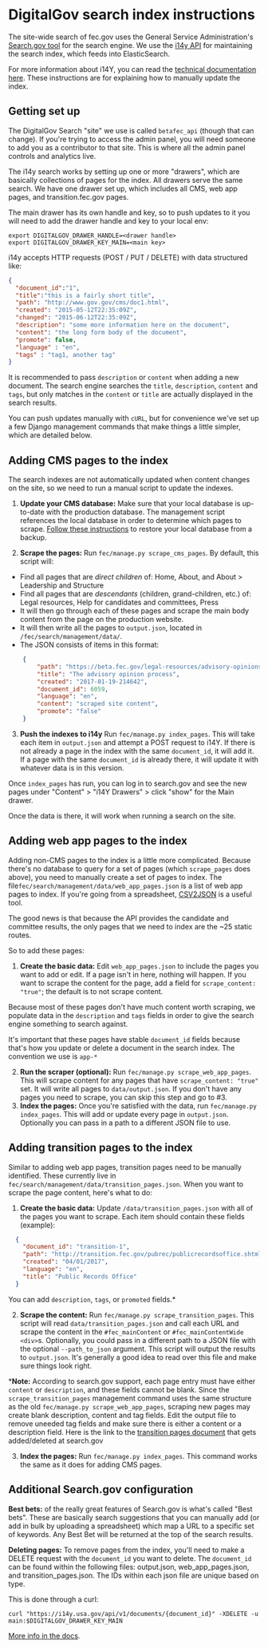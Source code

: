 # DigitalGov search index instructions

The site-wide search of fec.gov uses the General Service Administration's [Search.gov tool](https://search.gov/) for the search engine. We use the [i14y API](https://search.gov/developer/i14y.html) for maintaining the search index, which feeds into ElasticSearch.

For more information about i14Y, you can read the [technical documentation here](http://gsa.github.io/slate/). These instructions are for explaining how to manually update the index.

## Getting set up
The DigitalGov Search "site" we use is called `betafec_api` (though that can change). If you're trying to access the admin panel, you will need someone to add you as a contributor to that site. This is where all the admin panel controls and analytics live.

The i14y search works by setting up one or more "drawers", which are basically collections of pages for the index. All drawers serve the same search. We have one drawer set up,  which includes all CMS, web app pages, and transition.fec.gov pages.

The main drawer has its own handle and key, so to push updates to it you will need to add the drawer handle and key to your local env:

```
export DIGITALGOV_DRAWER_HANDLE=<drawer handle>
export DIGITALGOV_DRAWER_KEY_MAIN=<main key>

```

i14y accepts HTTP requests (POST / PUT / DELETE) with data structured like:

```json
{
  "document_id":"1",
  "title":"this is a fairly short title",
  "path": "http://www.gov.gov/cms/doc1.html", 
  "created": "2015-05-12T22:35:09Z",
  "changed": "2015-06-12T22:35:09Z",
  "description": "some more information here on the document", 
  "content": "the long form body of the document", 
  "promote": false, 
  "language" : "en",
  "tags" : "tag1, another tag"
}
```

It is recommended to pass `description` or `content` when adding a new document. The search engine searches the `title`, `description`, `content` and `tags`, but only matches in the `content` or `title` are actually displayed in the search results.

You can push updates manually with `cURL`, but for convenience we've set up a few Django management commands that make things a little simpler, which are detailed below.

## Adding CMS pages to the index
The search indexes are not automatically updated when content changes on the site, so we need to run a manual script to update the indexes.

1. **Update your CMS database:** Make sure that your local database is up-to-date with the production database. The management script references the local database in order to determine which pages to scrape. [Follow these instructions](https://github.com/fecgov/fec-cms#restoring-your-local-database-from-a-backup) to restore your local database from a backup.

2. **Scrape the pages:** Run `fec/manage.py scrape_cms_pages`. By default, this script will:
- Find all pages that are *direct children* of: Home, About, and About > Leadership and Structure
- Find all pages that are *descendants* (children, grand-children, etc.) of: Legal resources, Help for candidates and committees, Press
- It will then go through each of these pages and scrape the main body content from the page on the production website. 
- It will then write all the pages to `output.json`, located in `/fec/search/management/data/`. 
- The JSON consists of items in this format:

```json
    {
        "path": "https://beta.fec.gov/legal-resources/advisory-opinions-process/",
        "title": "The advisory opinion process",
        "created": "2017-01-19-214642",
        "document_id": 6059,
        "language": "en",
        "content": "scraped site content",
        "promote": "false"
    }
```

3. **Push the indexes to i14y** Run `fec/manage.py index_pages`. This will take each item in `output.json` and attempt a POST request to i14Y. If there is not already a page in the index with the same `document_id`, it will add it. If a page with the same `document_id` is already there, it will update it with whatever data is in this version.

Once `index_pages` has run, you can log in to search.gov and see the new pages under "Content" > "i14Y Drawers" > click "show" for the Main drawer.

Once the data is there, it will work when running a search on the site.

## Adding web app pages to the index
Adding non-CMS pages to the index is a little more complicated. Because there's no database to query for a set of pages (which `scrape_pages` does above), you need to manually create a set of  pages to index. The file`fec/search/management/data/web_app_pages.json` is a list of web app pages to index. If you're going from a spreadsheet, [CSV2JSON](http://www.csvjson.com/csv2json) is a useful tool.

The good news is that because the API provides the candidate and committee results, the only pages that we need to index are the ~25 static routes. 

So to add these pages:

1. **Create the basic data:** Edit `web_app_pages.json` to include the pages you want to add or edit. If a page isn't in here, nothing will happen. If you want to scrape the content for the page, add a field for `scrape_content: "true"`; the default is to not scrape content. 

Because most of these pages don't have much content worth scraping, we populate data in the `description` and `tags` fields in order to give the search engine something to search against.

It's important that these pages have stable `document_id` fields because that's how you update or delete a document in the search index. The convention we use is `app-*` 

2. **Run the scraper (optional):** Run `fec/manage.py scrape_web_app_pages`. This will scrape content for any pages that have `scrape_content: "true"` set. It will write all pages to `data/output.json`. If you don't have any pages you need to scrape, you can skip this step and go to #3.
3. **Index the pages:** Once you're satisfied with the data, run `fec/manage.py index_pages`. This will add or update every page in `output.json`. Optionally you can pass in a path to a different JSON file to use.

## Adding transition pages to the index
Similar to adding web app pages, transition pages need to be manually identified. These currently live in `fec/search/management/data/transition_pages.json`. When you want to scrape the page content, here's what to do:

1. **Create the basic data:** Update `/data/transition_pages.json` with all of the pages you want to scrape. Each item should contain these fields (example):

```JSON
  {
    "document_id": "transition-1",
    "path": "http://transition.fec.gov/pubrec/publicrecordsoffice.shtml",
    "created": "04/01/2017",
    "language": "en",
    "title": "Public Records Office"
  }
```

You can add `description`, `tags`, or `promoted` fields.* 

2. **Scrape the content:** Run `fec/manage.py scrape_transition_pages`. This script will read `data/transition_pages.json` and call each URL and scrape the content in the `#fec_mainContent` or `#fec_mainContentWide` `<div>`s. Optionally, you could pass in a different path to a JSON file with the optional `--path_to_json` argument. This script will output the results to `output.json`. It's generally a good idea to read over this file and make sure things look right. 

***Note:** According to search.gov support, each page entry must have either `content` or `description`, and these fields cannot be blank. Since the `scrape_transition_pages` management command uses the same structure as the old `fec/manage.py scrape_web_app_pages`, scraping new pages may create blank description, content and tag fields. Edit the output file to remove uneeded tag fields and make sure there is either a content or a description field. Here is the link to the [transition pages document](https://docs.google.com/document/d/1vIC_QGpDDqZL7E0qI-tlRLqhHWROLoRkNGVlnr1sREc/edit) that gets added/deleted at search.gov 

3. **Index the pages:** Run `fec/manage.py index_pages`. This command works the same as it does for adding CMS pages.

## Additional Search.gov configuration
**Best bets:** of the really great features of Search.gov is what's called "Best bets". These are basically search suggestions that you can manually add (or add in bulk by uploading a spreadsheet) which map a URL to a specific set of keywords. Any Best Bet will be returned at the top of the search results. 

**Deleting pages:** To remove pages from the index, you'll need to make a DELETE request with the `document_id` you want to delete. The `document_id` can be found within the following files: output.json, web_app_pages.json, and transition_pages.json. The IDs within each json file are unique based on type.

This is done through a curl:

```
curl "https://i14y.usa.gov/api/v1/documents/{document_id}" -XDELETE -u main:$DIGITALGOV_DRAWER_KEY_MAIN

```

[More info in the docs](http://gsa.github.io/slate/#delete-a-document).
